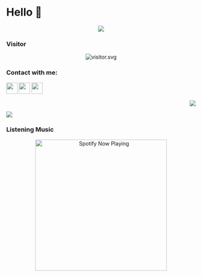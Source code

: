 <p align="center">
 <h1>Hello 👋</h1>
</p>
<p align="center">
<img align="center" src="https://github.com/alvlp-xyz/alvlp-xyz/assets/129393234/53e52fa4-f253-4146-ac04-162d7e9aa6da"/>
</p>
 
<h3 align="left">Visitor</h3>
<p align="center">
<img src="https://count.caliphdev.my.id/get/@alvlp-xyz?theme=rule34" alt="visitor.svg">
</p>

<h3 align="left">Contact with me:</h3>
<a href="https://instagram.com/alvlp.xyz" target="blank"><img align="left" src="https://storage.caliph.my.id/img/instagram.svg" height="30" width="30" /></a>
<a href="//wa.me/6285161710084"><img src="https://storage.caliph.my.id/img/whatsapp.svg" height="30" width="30" /></a>
<a href="//t.me/alvlp"><img src="https://storage.caliph.my.id/img/telegram.png" height="30" width="30" /></a>


<p align="right">
<img src="https://github-readme-stats.vercel.app/api?username=alvlp-xyz&bg_color=30,e96443,904e95&title_color=fff&text_color=fff&count_private=true&include_all_commits=true&icon_color=fff&hide_border=false&show_icons=false" /></a>
</p> 

<p align="left">
<a href="//github.com/alvlp-xyz"><img src="https://github-readme-stats.vercel.app/api/top-langs/?username=alvlp-xyz"></a>
</p>

<h3 align="left">Listening Music</h3>
<p align="center">
  <a href="https://open.spotify.com/playlist/37i9dQZF1DX7i7SKKuAK4o?si=KwEgMrM7SbyqwuLH4ZgJdw&utm_source=copy-link" target="_blank"><img src="https://now-playing-on-spotify.vercel.app/api/spotify" alt="Spotify Now Playing" width="350"/></a>
</p>
